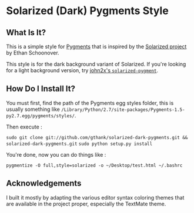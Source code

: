 # Solarized (Dark) Pygments Style

## What Is It?

This is a simple style for [Pygments][pygments_home] that is inspired by the
[Solarized project][solarized_home] by Ethan Schoonover.

This style is for the dark background variant of Solarized. If you're looking
for a light background version, try
[john2x's `solarized-pygment`][light_bg_pygments].

[pygments_home]: http://pygments.org/
[solarized_home]: http://ethanschoonover.com/solarized
[light_bg_pygments]: https://github.com/john2x/solarized-pygment

## How Do I Install It?

You must first, find the path of the Pygments egg styles folder, this is usually something like
`/Library/Python/2.7/site-packages/Pygments-1.5-py2.7.egg/pygments/styles/`.

Then execute :

`sudo git clone git://github.com/gthank/solarized-dark-pygments.git && solarized-dark-pygments.git`
`sudo python setup.py install`

You're done, now you can do things like :

`pygmentize -O full,style=solarized -o ~/Desktop/test.html ~/.bashrc`

## Acknowledgements

I built it mostly by adapting the various editor syntax coloring themes that
are available in the project proper, especially the TextMate theme.

